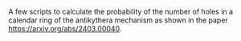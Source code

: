 A few scripts to calculate the probability of the number of holes in a calendar ring of the antikythera mechanism as shown in the paper https://arxiv.org/abs/2403.00040. 
